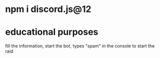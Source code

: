 # npm i discord.js@12

# educational purposes

 fill the information,
 start the bot,
 types "spam" in the console to start the raid
